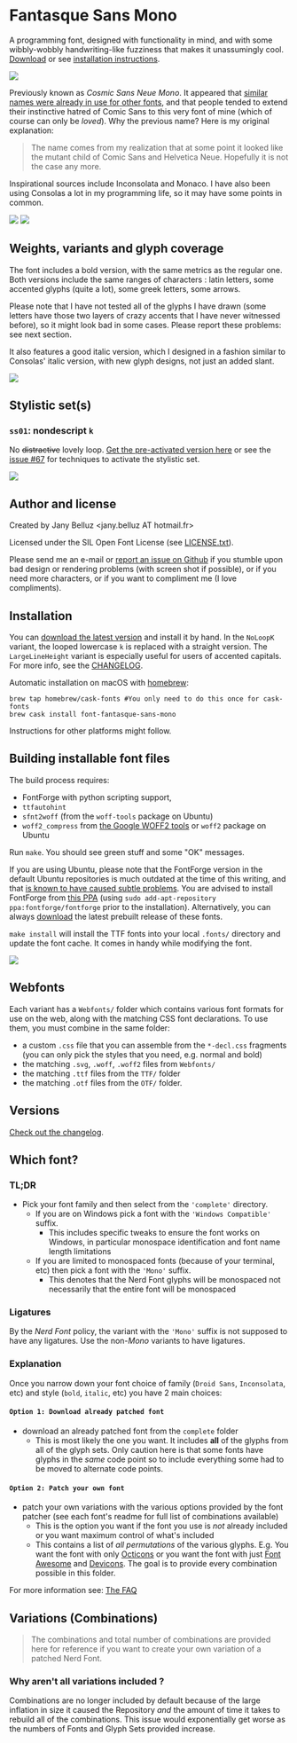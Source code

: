 Fantasque Sans Mono
===================

A programming font, designed with functionality in mind, and with some
wibbly-wobbly handwriting-like fuzziness that makes it unassumingly cool.
[Download](https://github.com/belluzj/fantasque-sans/releases/latest) or 
see [installation instructions](#installation).


![](Specimen/urxvt13.png)

Previously known as *Cosmic Sans Neue Mono*. It
appeared that [similar names were already in use for other
fonts](https://github.com/belluzj/cosmic-sans-neue/issues/16), and that
people tended to extend their instinctive hatred of Comic Sans to this very
font of mine (which of course can only be *loved*). Why the previous name?
Here is my original explanation:

> The name comes from my realization that at some point it looked like the
> mutant child of Comic Sans and Helvetica Neue. Hopefully it is not the
> case any more.

Inspirational sources include Inconsolata and Monaco. I have also been using
Consolas a lot in my programming life, so it may have some points in common.

![](Specimen/kdevelop11.png)
![](Specimen/sublime11.png)

Weights, variants and glyph coverage
------------------------------------

The font includes a bold version, with the same metrics as the regular one.
Both versions include the same ranges of characters : latin letters, some
accented glyphs (quite a lot), some greek letters, some arrows.

Please note that I have not tested all of the glyphs I have drawn (some letters
have those two layers of crazy accents that I have never witnessed before), so
it might look bad in some cases. Please report these problems: see next section.

It also features a good italic version, which I designed in a fashion similar
to Consolas' italic version, with new glyph designs, not just an added slant.

![](Specimen/vim21.png)

Stylistic set(s)
----------------

### `ss01`: nondescript `k`

No ~~distractive~~ lovely loop.
[Get the pre-activated version here](https://github.com/belluzj/fantasque-sans/releases/download/1.8.0/FantasqueSansMono-NoLoopK.zip)
or see the [issue #67](https://github.com/belluzj/fantasque-sans/issues/67)
for techniques to activate the stylistic set.

![](Specimen/noloopk.png)

Author and license
------------------

Created by Jany Belluz \<jany.belluz AT hotmail.fr\>

Licensed under the SIL Open Font License (see [LICENSE.txt](LICENSE.txt)).

Please send me an e-mail or [report an issue on
Github](http://github.com/belluzj/cosmic-sans-neue/issues) if you stumble upon
bad design or rendering problems (with screen shot if possible), or if you need
more characters, or if you want to compliment me (I love compliments).

Installation
------------

You can [download the latest version](https://github.com/belluzj/fantasque-sans/releases/latest)
and install it by hand. In the `NoLoopK` variant, the looped lowercase `k` is 
replaced with a straight version. The `LargeLineHeight` variant is especially 
useful for users of accented capitals. For more info, see the [CHANGELOG](CHANGELOG.md).

Automatic installation on macOS with [homebrew](https://brew.sh):

    brew tap homebrew/cask-fonts #You only need to do this once for cask-fonts
    brew cask install font-fantasque-sans-mono

Instructions for other platforms might follow.

Building installable font files
-------------------------------

The build process requires:
* FontForge with python scripting support,
* `ttfautohint`
* `sfnt2woff` (from the `woff-tools` package on Ubuntu)
* `woff2_compress` from [the Google WOFF2
  tools](https://github.com/google/woff2) or `woff2` package on Ubuntu

Run `make`. You should see green stuff and some "OK" messages.

If you are using Ubuntu, please note that the FontForge version
in the default Ubuntu repositories is much outdated at the time of this writing,
and that [is known to have caused subtle problems](https://github.com/belluzj/fantasque-sans/issues/59).
You are advised to install FontForge from
[this PPA](https://launchpad.net/~fontforge/+archive/ubuntu/fontforge)
(using `sudo add-apt-repository ppa:fontforge/fontforge` prior to the installation).
Alternatively, you can always [download](https://github.com/belluzj/fantasque-sans/releases/latest)
the latest prebuilt release of these fonts.

`make install` will install the TTF fonts into your local `.fonts/` directory
and update the font cache. It comes in handy while modifying the font.

[![](Specimen/Specimen.png)](Specimen/Specimen.pdf)

Webfonts
--------

Each variant has a `Webfonts/` folder which contains various font formats for
use on the web, along with the matching CSS font declarations. To use them,
you must combine in the same folder:
* a custom `.css` file that you can assemble from the `*-decl.css` fragments
  (you can only pick the styles that you need, e.g. normal and bold)
* the matching `.svg`, `.woff`, `.woff2` files from `Webfonts/`
* the matching `.ttf` files from the `TTF/` folder
* the matching `.otf` files from the `OTF/` folder.

Versions
--------

[Check out the changelog](CHANGELOG.md).

## Which font?

### TL;DR

* Pick your font family and then select from the `'complete'` directory.
  * If you are on Windows pick a font with the `'Windows Compatible'` suffix.
    * This includes specific tweaks to ensure the font works on Windows, in particular monospace identification and font name length limitations
  * If you are limited to monospaced fonts (because of your terminal, etc) then pick a font with the `'Mono'` suffix.
    * This denotes that the Nerd Font glyphs will be monospaced not necessarily that the entire font will be monospaced

### Ligatures

By the *Nerd Font* policy, the variant with the `'Mono'` suffix is not supposed to have any ligatures.
Use the non-*Mono* variants to have ligatures.

### Explanation

Once you narrow down your font choice of family (`Droid Sans`, `Inconsolata`, etc) and style (`bold`, `italic`, etc) you have 2 main choices:

#### `Option 1: Download already patched font`

 * download an already patched font from the `complete` folder
   * This is most likely the one you want. It includes **all** of the glyphs from all of the glyph sets. Only caution here is that some fonts have glyphs in the _same_ code point so to include everything some had to be moved to alternate code points.

#### `Option 2: Patch your own font`

 * patch your own variations with the various options provided by the font patcher (see each font's readme for full list of combinations available)
   * This is the option you want if the font you use is _not_ already included or you want maximum control of what's included
   * This contains a list of _all permutations_ of the various glyphs. E.g. You want the font with only [Octicons][octicons] or you want the font with just [Font Awesome][font-awesome] and [Devicons][vorillaz-devicons]. The goal is to provide every combination possible in this folder.


For more information see: [The FAQ](https://github.com/ryanoasis/nerd-fonts/wiki/FAQ-and-Troubleshooting#which-font)


[vim-devicons]:https://github.com/ryanoasis/vim-devicons
[vorillaz-devicons]:https://vorillaz.github.io/devicons/
[font-awesome]:https://github.com/FortAwesome/Font-Awesome
[octicons]:https://github.com/primer/octicons
[gabrielelana-pomicons]:https://github.com/gabrielelana/pomicons
[Seti-UI]:https://atom.io/themes/seti-ui
[ryanoasis-powerline-extra-symbols]:https://github.com/ryanoasis/powerline-extra-symbols
[SIL-RFN]:http://scripts.sil.org/cms/scripts/page.php?item_id=OFL_web_fonts_and_RFNs#14cbfd4a


## Variations (Combinations)

> The combinations and total number of combinations are provided here for reference if you want to create your own variation of a patched Nerd Font.

### Why aren't all variations included ?

Combinations are no longer included by default because of the large inflation in size it caused the Repository _and_ the amount of time it takes to rebuild all of the combinations. This issue would exponentially get worse as the numbers of Fonts and Glyph Sets provided increase.


